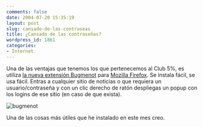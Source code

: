 ```yaml
---
comments: false
date: 2004-07-20 15:35:19
layout: post
slug: cansado-de-las-contraseas
title: ¿Cansado de las contraseñas?
wordpress_id: 1861
categories:
- Internet
---
```


Una de las ventajas que tenemos los que pertenecemos al Club 5%, es utiliza [la nueva extensión Bugmenot](http://bugmenot.mozdev.org/) para [Mozilla Firefox](http://www.mozilla.org/products/firefox/). Se instala fácil, se usa fácil. Entras a cualquier sitio de noticias o que requiera un usuario/contraseña y con un clic derecho de ratón despliegas un popup con los logins de ese sitio (en caso de que exista).





![bugmenot](http://www.minid.net/images/bugmenot.png)





Una de las cosas más útiles que he instalado en este mes creo.




 
